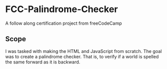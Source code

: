 # FCC-Palindrome-Checker
 A follow along certification project from freeCodeCamp

 ## Scope
 I was tasked with making the HTML and JavaScript from scratch.
 The goal was to create a palindrome checker. That is, to verify if a world is spelled the same forward as it is backward.
